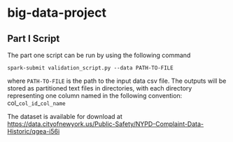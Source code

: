 # big-data-project

## Part I Script
The part one script can be run by using the following command
```
spark-submit validation_script.py --data PATH-TO-FILE
```
where ```PATH-TO-FILE``` is the path to the input data csv file.
The outputs will be stored as partitioned text files in directories, with each directory representing one column named in the following convention:
col_```col_id```_```col_name```

The dataset is available for download at https://data.cityofnewyork.us/Public-Safety/NYPD-Complaint-Data-Historic/qgea-i56i
